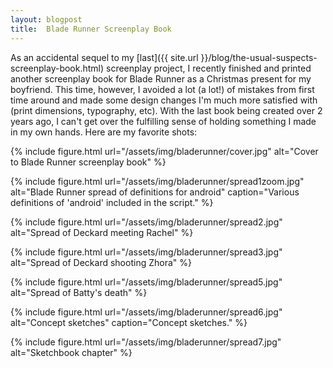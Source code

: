 ```yaml
---
layout: blogpost
title:  Blade Runner Screenplay Book
---
```


As an accidental sequel to my [last]({{ site.url }}/blog/the-usual-suspects-screenplay-book.html) screenplay project, I recently finished and printed another screenplay book for Blade Runner as a Christmas present for my boyfriend. This time, however, I avoided a lot (a lot!) of mistakes from first time around and made some design changes I'm much more satisfied with (print dimensions, typography, etc). With the last book being created over 2 years ago, I can't get over the fulfilling sense of holding something I made in my own hands. Here are my favorite shots:

{% include figure.html
  url="/assets/img/bladerunner/cover.jpg" 
  alt="Cover to Blade Runner screenplay book" %}

{% include figure.html
  url="/assets/img/bladerunner/spread1zoom.jpg" 
  alt="Blade Runner spread of definitions for android" 
  caption="Various definitions of 'android' included in the script." %}

{% include figure.html
  url="/assets/img/bladerunner/spread2.jpg" 
  alt="Spread of Deckard meeting Rachel" %}

{% include figure.html
  url="/assets/img/bladerunner/spread3.jpg" 
  alt="Spread of Deckard shooting Zhora" %}

{% include figure.html
  url="/assets/img/bladerunner/spread5.jpg" 
  alt="Spread of Batty's death" %}

{% include figure.html
  url="/assets/img/bladerunner/spread6.jpg" 
  alt="Concept sketches"
  caption="Concept sketches." %}

{% include figure.html
  url="/assets/img/bladerunner/spread7.jpg" 
  alt="Sketchbook chapter" %}
